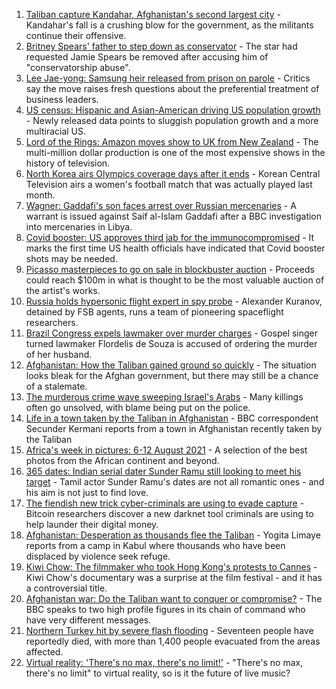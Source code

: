 1. [Taliban capture Kandahar, Afghanistan's second largest city](https://www.bbc.co.uk/news/world-asia-58191638) - Kandahar's fall is a crushing blow for the government, as the militants continue their offensive.
2. [Britney Spears' father to step down as conservator](https://www.bbc.co.uk/news/world-us-canada-58191439) - The star had requested Jamie Spears be removed after accusing him of "conservatorship abuse".
3. [Lee Jae-yong: Samsung heir released from prison on parole](https://www.bbc.co.uk/news/world-asia-58196575) - Critics say the move raises fresh questions about the preferential treatment of business leaders.
4. [US census: Hispanic and Asian-American driving US population growth](https://www.bbc.co.uk/news/world-us-canada-58195166) - Newly released data points to sluggish population growth and a more multiracial US.
5. [Lord of the Rings: Amazon moves show to UK from New Zealand](https://www.bbc.co.uk/news/business-58196473) - The multi-million dollar production is one of the most expensive shows in the history of television.
6. [North Korea airs Olympics coverage days after it ends](https://www.bbc.co.uk/news/world-asia-58196464) - Korean Central Television airs a women's football match that was actually played last month.
7. [Wagner: Gaddafi's son faces arrest over Russian mercenaries](https://www.bbc.co.uk/news/world-africa-58191433) - A warrant is issued against Saif al-Islam Gaddafi after a BBC investigation into mercenaries in Libya.
8. [Covid booster: US approves third jab for the immunocompromised](https://www.bbc.co.uk/news/world-us-canada-58191293) - It marks the first time US health officials have indicated that Covid booster shots may be needed.
9. [Picasso masterpieces to go on sale in blockbuster auction](https://www.bbc.co.uk/news/world-us-canada-58185744) - Proceeds could reach $100m in what is thought to be the most valuable auction of the artist's works.
10. [Russia holds hypersonic flight expert in spy probe](https://www.bbc.co.uk/news/world-europe-58186033) - Alexander Kuranov, detained by FSB agents, runs a team of pioneering spaceflight researchers.
11. [Brazil Congress expels lawmaker over murder charges](https://www.bbc.co.uk/news/world-latin-america-58171370) - Gospel singer turned lawmaker Flordelis de Souza is accused of ordering the murder of her husband.
12. [Afghanistan: How the Taliban gained ground so quickly](https://www.bbc.co.uk/news/world-asia-58187410) - The situation looks bleak for the Afghan government, but there may still be a chance of a stalemate.
13. [The murderous crime wave sweeping Israel's Arabs](https://www.bbc.co.uk/news/world-middle-east-58183954) - Many killings often go unsolved, with blame being put on the police.
14. [Life in a town taken by the Taliban in Afghanistan](https://www.bbc.co.uk/news/world-asia-58194378) - BBC correspondent Secunder Kermani reports from a town in Afghanistan recently taken by the Taliban
15. [Africa's week in pictures: 6-12 August 2021](https://www.bbc.co.uk/news/world-africa-58186939) - A selection of the best photos from the African continent and beyond.
16. [365 dates: Indian serial dater Sunder Ramu still looking to meet his target](https://www.bbc.co.uk/news/world-asia-india-58183168) - Tamil actor Sunder Ramu's dates are not all romantic ones - and his aim is not just to find love.
17. [The fiendish new trick cyber-criminals are using to evade capture](https://www.bbc.co.uk/news/technology-58176113) - Bitcoin researchers discover a new darknet tool criminals are using to help launder their digital money.
18. [Afghanistan: Desperation as thousands flee the Taliban](https://www.bbc.co.uk/news/world-asia-58191043) - Yogita Limaye reports from a camp in Kabul where thousands who have been displaced by violence seek refuge.
19. [Kiwi Chow: The filmmaker who took Hong Kong's protests to Cannes](https://www.bbc.co.uk/news/world-asia-58196411) - Kiwi Chow's documentary was a surprise at the film festival - and it has a controversial title.
20. [Afghanistan war: Do the Taliban want to conquer or compromise?](https://www.bbc.co.uk/news/world-asia-58181670) - The BBC speaks to two high profile figures in its chain of command who have very different messages.
21. [Northern Turkey hit by severe flash flooding](https://www.bbc.co.uk/news/world-58194460) - Seventeen people have reportedly died, with more than 1,400 people evacuated from the areas affected.
22. [Virtual reality: 'There's no max, there's no limit!'](https://www.bbc.co.uk/news/entertainment-arts-58177685) - "There's no max, there's no limit" to virtual reality, so is it the future of live music?

